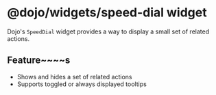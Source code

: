 # @dojo/widgets/speed-dial widget

Dojo's `SpeedDial` widget provides a way to display a small set of related actions.

## Feature~~~~s

- Shows and hides a set of related actions
- Supports toggled or always displayed tooltips
